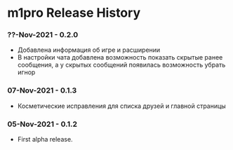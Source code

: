 m1pro Release History
================================

### ??-Nov-2021 - **0.2.0**
 - Добавлена информация об игре и расширении
 - В настройки чата добавлена возможность показать скрытые ранее сообщения, а у скрытых сообщений появилась возможность убрать игнор

### 07-Nov-2021 - **0.1.3**
 - Косметические исправления для списка друзей и главной страницы

### 05-Nov-2021 - **0.1.2**
 - First alpha release.